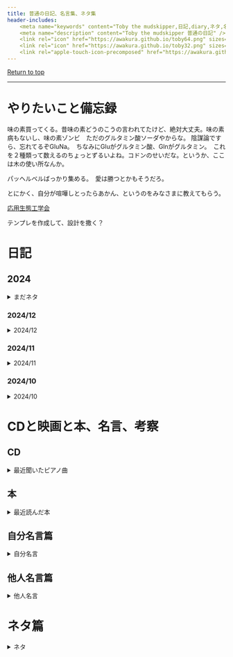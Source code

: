 ```yaml
---
title: 普通の日記、名言集、ネタ集
header-includes:
	<meta name="keywords" content="Toby the mudskipper,日記,diary,ネタ,名言集" />
	<meta name="description" content="Toby the mudskipper 普通の日記" />
	<link rel="icon" href="https://awakura.github.io/toby64.png" sizes="64x64" type="image/png" /> 
	<link rel="icon" href="https://awakura.github.io/toby32.png" sizes="32x32" type="image/png" />  
	<link rel="apple-touch-icon-precomposed" href="https://awakura.github.io/toby150.png" />
---
```


[Return to top](https://awakura.github.io/)

___

# やりたいこと備忘録

味の素買ってくる。昔味の素どうのこうの言われてたけど、絶対大丈夫。味の素病もないし、味の素ゾンビ　ただのグルタミン酸ソーダやからな。
陰謀論ですら、忘れてるぞGluNa。　ちなみにGluがグルタミン酸、Glnがグルタミン。　これを２種類って数えるのちょっとずるいよね。コドンのせいだな。というか、ここは木の使い所なんか。

パッヘルベルばっかり集める。　愛は勝つとかもそうだろ。

とにかく、自分が喧嘩しとったらあかん、というのをみなさまに教えてもらう。


[応用生態工学会](https://www.ecesj.com/index.html)

テンプレを作成して、設計を撒く？



# 日記

## 2024

<details>
<summary>まだネタ</summary>
<pre>
</pre>
</details>


### 2024/12

<details>
<summary>2024/12</summary>
<pre>


キムワイプ買ってみた。そこらへん。

味の素　

makitaの看板をmakitaで直している人を行徳で見かけて、有言実行感がすごかった。

AdobePremier
とりあえず「バウハウス」か「安藤忠雄」って言っておけばいい、ということを生成AIも学んでいてすごい

レーザー美容整形

プロテイン

秋田の酒


</pre>
</details>



### 2024/11

<details>
<summary>2024/11</summary>
<pre>


「糖質ゼロの次は、罪悪感がゼロの酒、を作ると儲かるきっと」
飲むと罪悪感はゼロになるので、飲む前、シラフの時の罪悪感ね。

ひっさびさにカキフライ家で作ったら、天地ひっくり返るくらい美味かった。　生牡蠣よりも、ちょっとだけ熱を入れた牡蠣が一番うまい派を信奉しています。　異論は認める。　でも、ある日生牡蠣派の奉行に呼び出されても、カキフライ踏み絵は出来ない。
突然、牛ユッケ禁止的な、お節介な法律が出来ても、　隠れカキシタンとして生きていきます。


この最近よく立ってる変な吊り橋なんなんだろうと思ったら、

Prestressed Concrete っていう、コンクリートに引っ張り応力をかけて強度を増して軽量にするための紐であって、支えていうわけではないらしい。紛らわしい。
なんていうんだっけ、エグゾーストブリッジ？エクスターナルブリッジ？
エターナルブリッジ？エクスガリバーブリッジ？　ほんまに思い出せん。

エクストラドーズド橋か。　なんか、やばい薬打ってそうな名前っすね。
ラーメン橋より物議を醸しそう。ラーメン橋は、主桁・橋脚・橋台が一体となっている橋らしいです。ラーメンは、ドイツ語で骨組みを意味するらしい。日本では豚骨を意味するから†似たようなものか。（魚の骨、鶏ガラんの場合もあり）


まあこんな平たい貼り方、吊り橋で実現しようとすると、角度的に応力がかかりすぎて無理っすよね。

<img src="https://commons.wikimedia.org/wiki/File:Tokunoyamahattoku_Bridge-1.jpg#/media/%E3%83%95%E3%82%A1%E3%82%A4%E3%83%AB:Tokunoyamahattoku_Bridge-1.jpg">

吊り橋は基本鋼鉄らしい。


紛らわしいタコの話


バランス、ファイバー、

新米うま過ぎ、味つき過ぎ。
そして、こんな素朴な味がどうして月を経るごとに劣化するのか、この時ばかりは時の過ぎゆくを恨む

新米や　なんで３月後　普通米
しづごころなく　味の散るらむ

いつまでも新米にしておく方法ないのか
それから後から新米になる品種ないのか

この時ばかりは時の過ぎゆくを恨む



嬉しい気持ちを何にするか。

放課後の音楽室みたいなのを作る。

曲目、練習中かどうか、次の完成度
みんなで何を目指すか

ページ作るか、人呼ぶか。
　ページ作るか　鍵アカウントでやるか。
　　どれオープンにするか。

とにかく止まったらあかんモードで練習する。

　当たりが出る、幸運を待っている気がするのですよ。
ピアニストたちですら、歴史的名演は、ガチャ確率の高いガチャ

酒飲むかいで弾く。

　伴奏にピアニカで行こうか


俺にはセンスがないので、
とりあえず作ってみて有識者に突っ込まれて品質を上げていくという、謎のプロセスが必要なのです。

すげー良いタイトルに惹かれて本を借りれば、見たことある表紙で、よくよく考えたら家にあることに気づくダメ人間。

○人口飽和：「人口支持力」（食糧資源を最大限に利用した場合の人口）は860～1000万と試算される（ハッサンの研究）→これをもとにすると、地球上の総人口は500万～800万と推計され、地球全体の陸地の１㎢あたりの平均人口密度は0.04～0.06人。狩猟採集民アボリジニの17世紀末の人口は30万人と推定され、人口支持力に近づいていたとされる（平均人口密度は0.04人）。つまり、狩猟採集民としての生活は人口飽和に直面していたと推測できる。（大塚2015：76-84）


アリウス派、カタリ派、アルビジョワ派、アタナシウス派

メロンソーダ

色、味、炭酸の三位一体
人工甘味料・本物のメロン　

紫のメロンソーダは、異端とされた。
　公会議
世界各地のメロンソーダを認定していく。
　




11/29

ペルーとボリビアとチリで、今は内陸国のボリビアの太平洋沿岸地域を巡って「太平洋戦争」があったらしい。
Guerra Del Pacifico。スペイン語は詳しくないけど、明らかに太平洋の戦い、って書いてある。
そんなに海戦メインではなかったけど、高地が多い南米西岸だから兵站の関係で制海権が非常に効いたらしい。
そう考えると、真珠湾奇襲に端を発する太平洋戦争はある意味第二次太平洋戦争だったのかもしれない。

[Guerra Del Pacifico](https://ja.wikipedia.org/wiki/%E5%A4%AA%E5%B9%B3%E6%B4%8B%E6%88%A6%E4%BA%89_(1879%E5%B9%B4-1884%E5%B9%B4))



11/28

[マーティ・フリードマン、なぜあらゆるタイプの日本人にメタルやギター主体の音楽が受け入れられるのか、なぜアメリカではそうはならないのか語る](https://amass.jp/179499/)

マーティ・フリードマンが、欧米のロックミュージックが日本で受け入れられやすかった仮説として
「三味線などアタックノイズの多い音楽に日本人が慣れていた」を挙げているけど、僕は可能性高くないと思うな。
若い人が三味線聞く機会は当時はあんまりいなかったと思う、今でこそ津軽三味線とか三線とか見直されているけど。

僕の予想だと下記要素の方がでかいと思うな。

英語：反体制的な歌詞が、聞く人を選ぶ。

日本語：歌詞はあまり意識していない（聞き取れないし）ので聞く人は選ばない。米国から来たものは良いもの、のバイアスが強くかかっている最後の年代と、ロックミュージックの興隆時代が重なった１９７０ー１９９０年代。


11/27

Amazonでカール八百円で売られていて、大井川と木曽三川を今恨んでいるところ。


11/24

Giletteから、ふるさと納税で貝印の髭剃りに浮気したんだけど、全然きれなくてGilletteに戻ってきました。
僕が無精なのもでかいのだと思うので、貝印さんは悪くないと思うのですが、
貝印の４枚羽だと、髭を切るというよりは、引き抜く感じで超痛いです。
４枚羽がデカくて、凹んだところの髭がなかなか剃れなくて、じれったいです　Gilettai。
というわけで、Giletteに戻ってきました。lとtの数が合ってるか不明。大好きだから許して。


カツオの藁焼き、端っこが鰹節みたいになっていた。

もう一個、灯油缶を買ってきて風呂のお湯の排熱を利用をさらに効率化した。
うちだと月３k円くらい、暖房費が下がる。朝の




11/22

友人を誘って、昼から国立でピアノを弾く会をする。
集まってくれた友人の皆様まじでありがとう。
ほんまありがとう。

久々にグランドピアノ弾いたら、手元で弾いている音が低音ガリガリなってて、全然どんな音が出ているか分からず、
どう失敗したから、どうフォローしようかとか、メロディーのベロシティもどういうふうに出てるか全然分からず、
最後までどうやって弾いたらいいのか、全然コツも掴めなかった。とにかく、どんな音が出ているのか分からない。
昔、発表会だとか言ってみんなと頑張ったことがあったのか、三十年前一体どうやってこれを弾いたのか、
最後まで全く分からなかった。
全然修正できなくてびびった。
なんかいい方法あるんやろうか。
みんなどうしてるんや。


11/20

現在の技術、ITとかメカトロのテクノロジーを帆船に応用すれば、化石燃料なくてもガリガリ旅できるんじゃないだろうか、
と思って調べたら、２１世紀の帆を張ってる船がおった。
鋼鉄と炭素繊維でできた硬い帆は、コロンブスの時代の帆船とは似ても似つかないが、化石燃料の消費を5-8%削減してくれるそうだ。
天気予報などの情報をリアルタイムで取得し、もっとも風の恩恵を被れる航路を自動設計してくれるらしい。
おおお、未来。マジ２１世紀。商船三井すげえ。

こんなんあればいいんじゃない？がもうとっくに実装されて、結果を具体的な数値で叩き出してるのを見ると、なんか負けた気がする。

[MOL / Wind Challnger](https://www.mol-service.com/ja/blog/wind-challenger-path-to-zero-emission)



11/19

NHKでアイルランドの人が百人一首の話を、西洋のポエムとの比較として話をしてておもろかった。

西洋：　魂を掘り下げて、境地に辿り着いたところでポエム
百人一首：　社交的な道具としての側面が強く、人に公開する前提で書かれる。枕詞などの共通の公開された道具もある。
　もののあはれ、など日本の固有色はあるけど、結構、国・文化・年代を超えて、海外でも共感できるものが多い。

うちの坊主めくりでは、変なピンクの袈裟を着ていた蝉丸が人気やった。
蝉丸の歌はよくよくみたら沁みるね。無常感が、何気ない旅人の行き交う風景の中にあるし、
自分自身の前を、知っている人も知らない人も、いろんな人が通り過ぎていっていることに思いを馳せてしまう。
選者定家すごいね。

『後撰集』雑一・1089
これやこの　行くも帰るも　別れては
知るも知らぬも　逢坂（あふさか）の関

そういや逢坂さんが、「しんにょうの逢う、逢瀬のおうに、古い大坂の坂」と自己紹介するとよく「ああ、逢坂の関の」とコメントをする人いるらしく、それを評して曰く、「自己紹介が「勉強してた人検知器」もしくは「大阪人検知器」を兼ねる」と仰っていた。
大阪人は逢坂が大阪の由来となった、という話を１２００％古文で学ぶ。

蝉丸は、盲目の琵琶の名手であったとされている。ド派手な色の袈裟を着ているのもそのせいかもしれない。



11/18

嫁はんがフォークリフトの免許取りに行くつって、
フォークリフトの死傷事故がめっちゃ多いという話をしていた。
交通事故の次に多いとかいうから調べてみたけど、そこまでではなさそうだ。

-交通事故の死者数、大体年間2,500人くらい。
https://www.e-stat.go.jp/stat-search/files?page=1&layout=datalist&toukei=00130002&tstat=000001032793&cycle=7&year=20230&month=0

-それに対し労働災害は750人、墜落２００、道路で交通事故１５０、挟まれ巻き込まれ１００
https://www.mhlw.go.jp/content/11302000/001099504.pdf

そのうちフォークリフトの死亡災害は３４件
http://www.jiva.or.jp/pdf/23_SafetyDay_1-1.pdf

全然関係ないけど、フォークリフトって、発進と停止を繰り返しそうだから、バッテリーにして回生ブレーキや回生リフトつけたら、
すごい性能アガんじゃないの？って盛り上がってたら、もう各社余裕で作ってた。稼働時間がざっくり倍になるらしい。
フォークリフトって、物持ち上げるために重くないとあかんから、重いバッテリーと相性が良さそう。
http://www.toyota-lf.com/HPL/sp/system/index.html


11/17

ピアノ飲み会を開催するため、公民館や貸しスタジオを調べまくった。


11/16

先日、駒込あたりを歩いていたら「ソメイヨシノ発祥の地」みたいな石碑が立っていた。
調べてみると「ソメイヨシノ」は、江戸時代にこの辺りの染井という場所で作られたという話で、吉野は全く関係ない、イメージでつけたとのことだった。つまり、食品に「北海道」とつけたら、美味しく聞こえる感じに似ている。
ヨーグルトにブルガリアがついているとうまそうなあのパターンだ（ブルガリアは商標か何かで保護されていて、一定の製法らしいけど）
赤福と一緒で、すっかり馴染みになっているの凄いな、と思った。
<a href="https://ja.wikipedia.org/wiki/%E3%82%BD%E3%83%A1%E3%82%A4%E3%83%A8%E3%82%B7%E3%83%8E">ソメイヨシノ Wikipedia</a>


11/15
昔のチームと飲み会やりました。俺らが喧嘩しとったらあかん、っていうことを反省しました。
ホウボウの刺身は、エンガワと鯛を足したような、最高の味。これを方々に喧伝したい。

11/14
・訳のわからない文章は、本当にバカが書いたのか、焦って書いたのか、どちらかだ。（と、自分に言い聞かせておくと、そういう文章を読んでも腹が立たない）


11/13
定期的にポールモーリアのオリーブの首飾り が聴きたくなる。よくマジックの時流れてたアレ。
ベースラインと、
パンされたワウギター
ギザギザでゲートで、サスティンが底上げされたハープシコード、チェンバロか。一緒か。
イントロの、パンされたストリングたまらんな。
音が、テレビ向けの音やよね。中音域がつよくて、強いアタックの音がない、最初からコンプレッサーが聞いた様な音。

11/12
時は止まっていたが汽車は走っていた。
まもなく女子の改札係が坂町行が来ると告げた。父と私は今泉駅のホームに立って、米沢発坂町行の米坂線の列車が入って来るのを待った。こんな時でも汽車が走るのか、私は信じられない思いがしていた。
けれども、坂町行109列車は入ってきた。
いつもと同じ蒸気機関車が、動輪の間からホームに蒸気を吹きつけながら、何事もなかったかのように進入してきた。機関士も助士も、たしかに乗っていて、いつものように助役からタブレットの輪を受けとっていた。機関士たちは天皇の放送を聞かなかったのだろうか、あの放送は全国民が聞かねばならなかったはずだが、と私は思った。
昭和二〇年八月一五日正午という、予告された歴史的時刻を無視して、日本の汽車は時刻表通りに走っていたのである。
汽車が平然と走っていることで、私の中で止まっていた時間が、ふたたび動きはじめた。私ははじめて乗る米坂線の車窓風景に見入っていた。（宮脇俊三,『時刻表昭和史』,角川書店,2001,p249～p250）


11/09
バイクのナビ向けに、ヘルメットのスピーカーつけた。ヘルメットに、無理やり、メガネスリット作った。ホッチキスで止めただけ。雑すぎる。
音でかくなってめちゃ便利。というか、耳保護の音量サージが効いてて、それを切るまでは音がデカくならなかったので、銭失いかと思って焦った。

11/07
一人称が俺のクソ駄文を書きました。
クソ駄文の一人称には「俺」が似合う。

11/0x
名著は普遍性と個別性を兼ね備えているのだそうだ。その人ためだけに書かれた感じがある、というのが、人に広がる名著になるらしい。


</pre>
</details>

### 2024/10

<details>
<summary>2024/10</summary>
<pre>

10/29
小学校６年生のうち、宿題出さない新卒の先生のとこが一番私立中学に受かってたって話があるらしい。
ちょっと逆説的で面白い。


10/26
Oktoberfest Bier、久々。　うまかった。 ホフブロイのやつでいい。　ボジョレー・ヌーボーとかそんな上手くないけど、
Oktoberfestはうまいよ。　ひやおろしもうまい。ひやおろしが美味いというよりは、ひやおろしが流通しているメーカーくらいになるとみんなうまい。


わさび塩、ってブラジル感漂うよね。　ワサビジオ。　めっちゃTwotopに居そう。

10/20
ニュートンは実はリンゴを落ちるのを見て万有引力に気付いたのではなく、さくらんぼを見て、引き合う惑星たちに気づいたというトンデモ説を、天童説ということにする。


10/18
Speciesっていう1995年の映画、公開当時あらゆる生物学徒から「SpeciesっていうよりDomain違うだろ」って突っ込まれたんだろうなあ。　僕、物理化学やったら気づかんかったけど




10/??
越後ビールの、紫色の新作いただいた。
今年も美味しい。マジで神。
資本主義どこいった？
資本主義おいてけぼり？


</pre>
</details>




# CDと映画と本、名言、考察

## CD

<details>
<summary>最近聞いたピアノ曲</summary>
<pre>

RADU LUPU
 BRAHMS Twei Rhapsodien, Op 79 Klavierstuecke, opp.117-119
 Inter mezzoとか最高でした。いつも引いているIntermezzo in A, 確かこれをだれかに聞かせてもらって、引いてるんだと思うんですが、
今聞いても、技巧がこらされていて、メロディアス、変化するうねりも本当に美しい。
intermezzo in Aのメロディーの、要所要所のためがすごい。エロい。

ただこの版、ホールのリバーブが長すぎて、BalladeとかTwei Rhapsodienのときとか、ちょっと気になるんです。
もうちょっとリバーブ短いホールのほうがよかった。
でもIntermezzoと、その前後のバラードは最高です。


Pollini
Schumann Fantasie Op.17, Sonate Op.11
シューマン、ってなんとなく、ロマン派ともいいきれないような単純さがあるわりに、
オクターブとびまくって難しくて、引くのも聴くのも避けてました。下手が目立つ曲なんすよ。
　しかしこの、情熱的な解釈で、プロが弾いてるのを聞いて感動しました。

Beethoven
 Sonate 30、　ベートーヴェンってバロックっぽさが抜けきれない早引きマシンのイメージがあってあんまり好きじゃなかったんですが、
 ちょっと今回好きになりました。もうちょっと聞いてみようと思います。


Backhaus Brahms Recital
　あんまり好きじゃないです。　エロくない。たんたんと引いている

Backhaus Bach Recital
　めちゃいいです。Adagio系の、速度が上がったり下がったりする美しいトリルにまじやられます。
Bachならではの、スタッカート連発系の音とかも、丁寧に引き分けたり、１フレーズの中に　強弱、テンポ展開が織り込まれている曲が多くて好きです。


Piano Works / Kempff
KenpffのBach
ケンプのバッハってかくと、憲法の発布、みたいですよね。いや待てよ、絹布の半被をくださるのかもしれない。
確かに３声をきれいに引き分けてるねんけど、
ペダル踏みまくりで弾いてはって、
まあ、コラールとか、人の望みの喜びよ、だからそれもしょーがないんかなー
と思いつつ、俺がバッハに求めているのはコレジャネナイロボだった。
他のを聞きたいです。

AMC-160
Horowitz Haydn ピアノソナタ５２、48,34,23
　結構おもろいんやなあと思いました。バッハとはまた違うメロディアスな音だったと思います。
　バックハウスさんが弾いたんだときいておりますが、うまかったのです。

アシュケナージのスクリャービン　Op.20
スクリャービンのピアノ協奏曲面白いですね。映画音楽とクラシックの間にある様な、煩悶が伝わってくる美しいメロディー
録音も優等生で、上記の他のCDと比較すると、あまりに普通のクラシックCDでした。
普通に良いです。


</pre>
</details>



## 本

<details>
<summary>最近読んだ本</summary>
<pre>


</pre>
</details>





## 自分名言篇

<details>
<summary>自分名言</summary>
<pre>
リプトンのレモンティーは３倍に希釈しても、まあまあリプトンのレモンティーのままなの凄い

努力系って、２つに分かれると思うんですよね。
本当に結果を求めて戦略的にやっているのと、ただ幸運待ちの努力と。

</pre>
</details>

## 他人名言篇

<details>
<summary>他人名言</summary>
<pre>
・訳のわからない文章は、本当にバカが書いたのか、焦って書いたのか、どちらかだ。（と、自分に言い聞かせておくと、そういう文章を読んでも腹が立たない）

・名著は普遍性と個別性を兼ね備えているのだそうだ。その人ためだけに書かれた感じがある、それを、いろんな人が感じる、という本が、人に広がる名著になるらしい。　１００分で名著、ドリトル先生の回でどなたかが仰っていた。　名著かどうかは分からないけど、万人受けする条件なのは間違いない。

顕示的間暇

1. 競技（Agon） · 2. 偶然（Alea） · 3. 模倣（Mimicry） · 4. 魅惑（Ilinx）

どれもルールによって、社会から切り離されてる。



</pre>
</details>



# ネタ篇

<details>
<summary>ネタ</summary>
<pre>
・やっとモーターのコイルがあったまってきたところだぜ、って変だよね。抵抗上がるから効率下がるよね、って誰かが言ってた。

</details>


